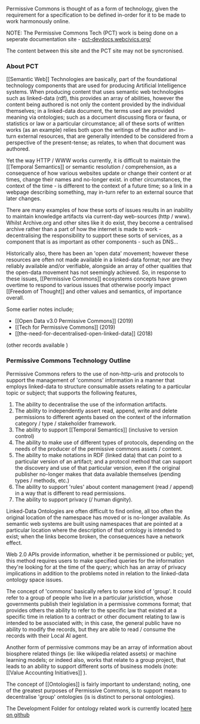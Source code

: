 Permissive Commons is thought of as a form of technology, given the requirement for a specification to be defined in-order for it to be made to work harmonously online.

NOTE:  The Permissive Commons Tech (PCT) work is being done on a seperate documentation site - [pct-devdocs.webcivics.org/](https://pct-devdocs.webcivics.org/)

The content between this site and the PCT site may not be syncronised. 

### About PCT

[[Semantic Web]] Technologies are basically, part of the foundational technology components that are used for producing Artificial Intelligence systems.   When producing content that uses semantic web technologies such as linked-data (rdf), this provides an array of abilities, however the content being authored is not only the content provided by the individual themselves; in a linked-data document, the terms used are provided meaning via ontologies; such as a document discussing flora or fauna, or statistics or law or a particular circumstance; all of these sorts of written works (as an example) relies both upon the writings of the author and in-turn external resources, that are generally intended to be considered from a perspective of the present-tense; as relates, to when that document was authored. 

Yet the way HTTP / WWW works currently, it is difficult to maintain the [[Temporal Semantics]] or semantic resolution / comprehension, as a consequence of how various websites update or change their content or at times, change their names and no-longer exist.  in other circumstances, the context of the time - is different to the context of a future time; so a link in a webpage describing something, may in-turn refer to an external source that later changes.

There are many examples of how these sorts of issues results in an inability to maintain knowledge artifacts via current-day web-sources (http / www).  Whilst Archive.org and other sites like it do exist, they become a centralised archive rather than a part of how the internet is made to work - decentralising the responsibility to support these sorts of services, as a component that is as important as other components - such as DNS...  

Historically also, there has been an 'open data' movement; however these resources are often not made available in a linked-data format; nor are they reliably available and/or verifiable, alongside an array of other qualities that the open-data movement has not seemingly achieved.  So, in response to these issues, [[Permissive Commons]] ecosystems concepts have grown overtime to respond to various issues that otherwise poorly impact [[Freedom of Thought]] and other values and semantics, of importance overall.

Some earlier notes include;

- [[Open Data v3.0 Permissive Commons]] (2019)
- [[Tech for Permissive Commons]] (2019)
- [[the-need-for-decentralised-open-linked-data]] (2018)

(other records available )

### Permissive Commons Technology Outline
Permissive Commons refers to the use of non-http-uris and protocols to support the management of 'commons' information in a manner that employs linked-data to structure consumable assets relating to a particular topic or subject; that supports the following features,

1. The ability to decentralise the use of the information artifacts.
2. The ability to independently assert read, append, write and delete permissions to different agents based on the context of the information category / type / stakeholder framework.
3. The ability to support [[Temporal Semantics]] (inclusive to version control)
4. The ability to make use of different types of protocols, depending on the needs of the producer of the permissive commons assets / content. 
5. The ability to make notations in RDF (linked data) that can point to a particular version of an artifact; and a protocol method that can support the discovery and use of that particular version, even if the original publisher no-longer makes that data available themselves (pending types / methods, etc.)
6. The ability to support 'rules' about content management (read / append) in a way that is different to read permissions. 
7. The ability to support privacy (/ human dignity).

Linked-Data Ontologies are often difficult to find online, all too often the original location of the namespace has moved or is no-longer available.  As semantic web systems are built using namespaces that are pointed at a particular location where the description of that ontology is intended to exist; when the links become broken, the consequences have a network effect.

Web 2.0 APIs provide information, whether it be permissioned or public; yet, this method requires users to make specified queries for the information they're looking for at the time of the query; which has an array of privacy implications in addition to the problems noted in relation to the linked-data ontology space issues.

The concept of 'commons' basically refers to some kind of 'group'.  It could refer to a group of people who live in a particular juristiction, whose governments publish their legislation in a permissive commons format; that provides others the ability to refer to the specific law that existed at a specific time in relation to a contract or other document relating to law is intended to be associated with; in this case, the general public have no ability to modify the records, but they are able to read / consume the records with their Local AI agent. 

Another form of permissive commons may be an array of information about biosphere related things (ie: like wikipedia related assets) or machine learning models; or indeed also, works that relate to a group project, that leads to an ability to support different sorts of business models (note: [[Value Accounting Initiatives]] ). 

The concept of [[Ontologies]] is fairly important to understand; noting, one of the greatest purposes of Permissive Commons, is to support means to decentralise 'group' ontologies (is is distinct to personal ontologies). 

The Development Folder for ontology related work is currently located [here on github](https://github.com/WebCivics/ontologies/tree/2023) 



